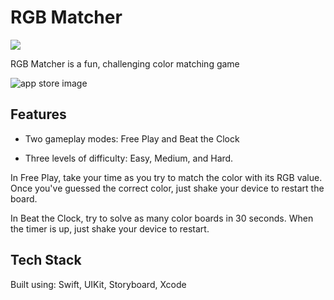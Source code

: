# RGB Matcher 
<a href="https://apps.apple.com/us/app/rgb-matcher/id1515839604?ls=1"><img src="https://cedavis12.github.io/rgbmatcher/img/app-store-badge.svg"/></a>

RGB Matcher is a fun, challenging color matching game

<img src="https://cedavis12.github.io/rgbmatcher/img/Collection.png" alt="app store image"/>

## Features

- Two gameplay modes: Free Play and Beat the Clock

- Three levels of difficulty: Easy, Medium, and Hard.


In Free Play, take your time as you try to match the color with its RGB value. Once you've guessed the correct color, just shake your device to restart the board.


In Beat the Clock, try to solve as many color boards in 30 seconds. When the timer is up, just shake your device to restart.


## Tech Stack
Built using: Swift, UIKit, Storyboard, Xcode




